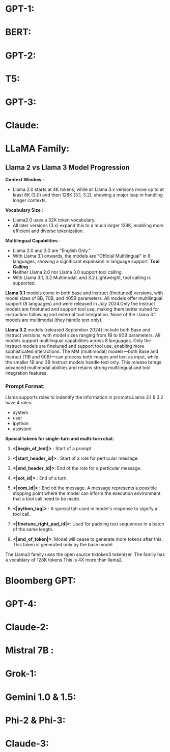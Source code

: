 # GPT-1:

# BERT:

# GPT-2:

# T5:

# GPT-3:

# Claude:

# LLaMA Family:

## Llama 2 vs Llama 3 Model Progression

**Context Window** :
- Llama 2.0 starts at 4K tokens, while all Llama 3.x versions move up to at least 8K (3.0) and then 128K (3.1, 3.2), showing a major leap in handling longer contexts.

**Vocabulary Size** :
  - Llama2.0 uses a 32K token vocabulary.
  - All later versions (3.x) expand this to a much larger 128K, enabling more efficient and diverse tokenization.

**Multilingual Capabilities** :
  - Llama 2.0 and 3.0 are "English Only."
  - With Llama 3.1 onwards, the models are "Official Multilingual" in 8 languages, showing a significant expansion in language support.
**Tool Calling** :
  - Neither Llama 2.0 nor Llama 3.0 support tool calling.
  - With Llama 3.1, 3.2 Multimodal, and 3.2 Lightweight, tool calling is supported.

**Llama 3.1** models come in both base and instruct (finetuned) versions, with model sizes of 8B, 70B, and 405B parameters. All models offer multilingual support (8 languages) and were released in July 2024.Only the Instruct models are finetuned and support tool use, making them better suited for instruction following and external tool integration. None of the Llama 3.1 models are multimodal (they handle text only).

**Llama 3.2** models (released September 2024) include both Base and Instruct versions, with model sizes ranging from 1B to 90B parameters. All models support multilingual capabilities across 8 languages. Only the Instruct models are finetuned and support tool use, enabling more sophisticated interactions. The MM (multimodal) models—both Base and Instruct (11B and 90B)—can process both images and text as input, while the smaller 1B and 3B Instruct models handle text only. This release brings advanced
multimodal abilities and retains strong multilingual and tool integration features.

### Prompt Format:

Llama supports roles to indentify the information in prompts.Llama 3.1 & 3.2 have 4 roles:

- system
- user
- ipython
- assistant

**Special tokens for single-turn and multi-turn chat**:

1. **<|begin_of_text|>** : Start of a prompt

2. **<|start_header_id|>** : Start of a role for perticular message.

3. **<|end_header_id|>**: End of the role for a perticular message.

4. **<|eot_id|>** : End of a turn.

5. **<|eom_id|>** : End od the message. A message represents a possible stopping point where the model can inform the execution environment that a tool call need to be made.

6. **<|python_tag|>** : A special tah used in model's response to signify a tool call.

7. **<|finetune_right_pad_id|>**: Used for padding text sequences in a batch of the same length.

8. **<|end_of_token|>**: Model will cease to generate more tokens after this. This token is generated only by the base model.

The Llama3 family uses the open source tiktoken3 tokenizer. The family has a vocablary of 128K tokens.This is 4X more than llama2. 

# Bloomberg GPT:

# GPT-4:

# Claude-2:

# Mistral 7B :

# Grok-1:

# Gemini 1.0 & 1.5:

# Phi-2 & Phi-3:

# Claude-3:
